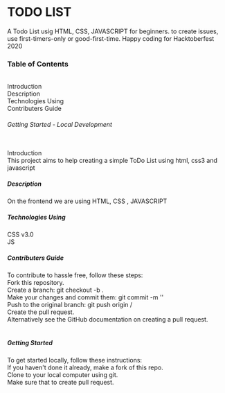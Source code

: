 
<h1>TODO LIST </h1>
<p>A Todo List usig HTML, CSS, JAVASCRIPT for beginners. to create issues, use first-timers-only or good-first-time. Happy coding for Hacktoberfest 2020 


<h3>Table of Contents</h3><br>
Introduction<br>
Description<br>
Technologies Using<br>
Contributers Guide<br>

<h6>Getting Started - Local Development</h6><br>
Introduction<br>
This project aims to help creating a simple ToDo List using html, css3 and javascript<br>

<h5>Description</h5>
On the frontend we are using HTML, CSS , JAVASCRIPT<br>

<h5>Technologies Using</h5>
CSS v3.0<br>
JS<br>

<h5>Contributers Guide</h5>
To contribute to hassle free, follow these steps:<br>
Fork this repository.<br>
Create a branch: git checkout -b <branch_name>.<br>
Make your changes and commit them: git commit -m '<commit_message>'<br>
Push to the original branch: git push origin <project_name>/<location><br>
Create the pull request.<br>
Alternatively see the GitHub documentation on creating a pull request.<br>
<br>
<h5>Getting Started</h5>
To get started locally, follow these instructions:<br>
If you haven't done it already, make a fork of this repo.<br>
Clone to your local computer using git.<br>
Make sure that to create pull request.<br>
